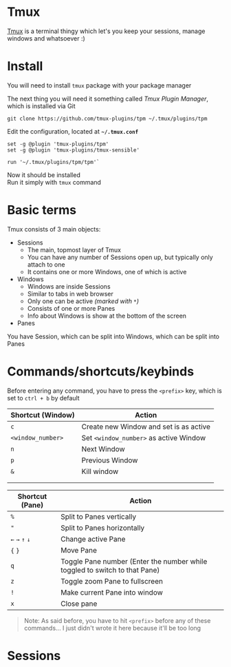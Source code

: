 # Tmux
[Tmux](https://github.com/tmux/tmux/wiki) is a terminal thingy which let's you keep your sessions, manage windows and whatsoever :)

# Install
You will need to install `tmux` package with your package manager  

The next thing you will need it something called *Tmux Plugin Manager*, which is installed via Git  
```shell
git clone https://github.com/tmux-plugins/tpm ~/.tmux/plugins/tpm
```

Edit the configuration, located at **`~/.tmux.conf`**  
```shell
set -g @plugin 'tmux-plugins/tpm'
set -g @plugin 'tmux-plugins/tmux-sensible'

run '~/.tmux/plugins/tpm/tpm'`
```

Now it should be installed  
Run it simply with `tmux` command  

# Basic terms
Tmux consists of 3 main objects:
- Sessions
	- The main, topmost layer of Tmux
	- You can have any number of Sessions open up, but typically only attach to one
	- It contains one or more Windows, one of which is active
- Windows
	- Windows are inside Sessions
	- Similar to tabs in web browser
	- Only one can be active *(marked with `*`)*
	- Consists of one or more Panes
	- Info about Windows is show at the bottom of the screen
- Panes

You have Session, which can be split into Windows, which can be split into Panes  

# Commands/shortcuts/keybinds
Before entering any command, you have to press the `<prefix>` key, which is set to `ctrl + b` by default  

| Shortcut (Window) | Action                                 |
| ----------------- | -------------------------------------- |
| `c`               | Create new Window and set is as active |
| `<window_number>` | Set `<window_number>` as active Window |
| `n`               | Next Window                            |
| `p`               | Previous Window                        |
| `&`               | Kill window                            |
|                   |                                        |
|                   |                                        |

| Shortcut (Pane) | Action                                                                     |
| --------------- | -------------------------------------------------------------------------- |
| `%`             | Split to Panes vertically                                                  |
| `"`             | Split to Panes horizontally                                                |
| `←` `→` `↑` `↓` | Change active Pane                                                         |
| `{` `}`         | Move Pane                                                                  |
| `q`             | Toggle Pane number (Enter the number while toggled to switch to that Pane) |
| `z`             | Toggle zoom Pane to fullscreen                                             |
| `!`             | Make current Pane into window                                              |
| `x`             | Close pane                                                                 |


> Note: As said before, you have to hit `<prefix>` before any of these commands... I just didn't wrote it here because it'll be too long

# Sessions